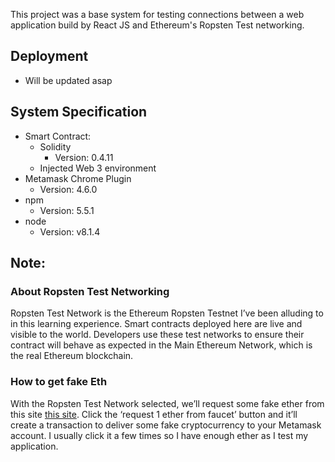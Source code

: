 This project was a base system for testing connections between a web application build by React JS and Ethereum's Ropsten Test networking.

## Deployment
* Will be updated asap

## System Specification
* Smart Contract:
  * Solidity
    * Version: 0.4.11
  * Injected Web 3 environment
* Metamask Chrome Plugin
  * Version: 4.6.0
* npm
  * Version: 5.5.1
* node
  * Version: v8.1.4

## Note:
### About Ropsten Test Networking
Ropsten Test Network is the Ethereum Ropsten Testnet I’ve been alluding to in this learning experience. Smart contracts deployed here are live and visible to the world. Developers use these test networks to ensure their contract will behave as expected in the Main Ethereum Network, which is the real Ethereum blockchain.

### How to get fake Eth
With the Ropsten Test Network selected, we’ll request some fake ether from this site [this site](https://faucet.metamask.io/). Click the ‘request 1 ether from faucet’ button and it’ll create a transaction to deliver some fake cryptocurrency to your Metamask account. I usually click it a few times so I have enough ether as I test my application.
